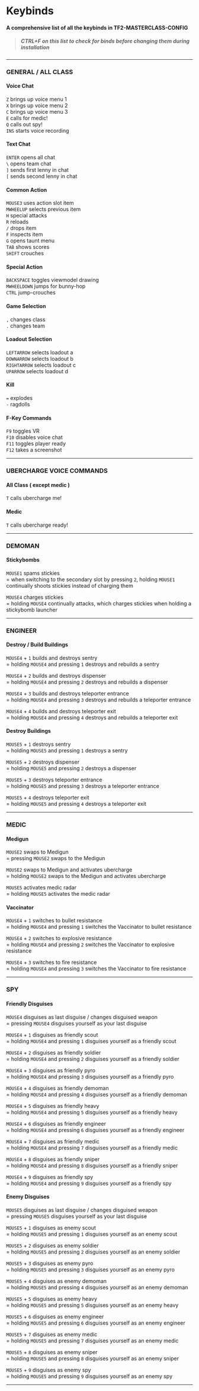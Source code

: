 # Keybinds
#### A comprehensive list of all the keybinds in TF2-MASTERCLASS-CONFIG
> ##### CTRL+F on this list to check for binds before changing them during installation

---

### GENERAL / ALL CLASS
#### Voice Chat
`Z` brings up voice menu 1  
`X` brings up voice menu 2  
`C` brings up voice menu 3  
`E` calls for medic!  
`Q` calls out spy!  
`INS` starts voice recording  

#### Text Chat
`ENTER` opens all chat  
`\` opens team chat  
`]` sends first lenny in chat  
`[` sends second lenny in chat

#### Common Action
`MOUSE3` uses action slot item  
`MWHEELUP` selects previous item  
`H` special attacks  
`R` reloads  
`/` drops item  
`F` inspects item  
`G` opens taunt menu  
`TAB` shows scores  
`SHIFT` crouches  

#### Special Action
`BACKSPACE` toggles viewmodel drawing   
`MWHEELDOWN` jumps for bunny-hop  
`CTRL` jump-crouches    

#### Game Selection
`,` changes class  
`.` changes team  

#### Loadout Selection
`LEFTARROW` selects loadout a   
`DOWNARROW` selects loadout b   
`RIGHTARROW` selects loadout c  
`UPARROW` selects loadout d

#### Kill
`=` explodes  
`-` ragdolls  

#### F-Key Commands
`F9` toggles VR  
`F10` disables voice chat  
`F11` toggles player ready  
`F12` takes a screenshot  

--- 

### UBERCHARGE VOICE COMMANDS
#### All Class ( except medic )
`T` calls ubercharge me!

#### Medic
`T` calls ubercharge ready!

---

### DEMOMAN
#### Stickybombs
`MOUSE1` spams stickies     
= when switching to the secondary slot by pressing `2`, holding `MOUSE1` continually shoots stickies instead of charging them

`MOUSE4` charges stickies   
= holding `MOUSE4` continually attacks, which charges stickies when holding a stickybomb launcher

---

### ENGINEER
#### Destroy / Build Buildings
`MOUSE4` + `1` builds and destroys sentry       
= holding `MOUSE4` and pressing `1` destroys and rebuilds a sentry

`MOUSE4` + `2` builds and destroys dispenser        
= holding `MOUSE4` and pressing `2` destroys and rebuilds a dispenser

`MOUSE4` + `3` builds and destroys teleporter entrance      
= holding `MOUSE4` and pressing `3` destroys and rebuilds a teleporter entrance

`MOUSE4` + `4` builds and destroys teleporter exit      
= holding `MOUSE4` and pressing `4` destroys and rebuilds a teleporter exit

#### Destroy Buildings
`MOUSE5` + `1` destroys sentry      
= holding `MOUSE5` and pressing `1` destroys a sentry

`MOUSE5` + `2` destroys dispenser       
= holding `MOUSE5` and pressing `2` destroys a dispenser

`MOUSE5` + `3` destroys teleporter entrance     
= holding `MOUSE5` and pressing `3` destroys a teleporter entrance

`MOUSE5` + `4` destroys teleporter exit     
= holding `MOUSE5` and pressing `4` destroys a teleporter exit

---

### MEDIC
#### Medigun
`MOUSE2` swaps to Medigun       
= pressing `MOUSE2` swaps to the Medigun

`MOUSE2` swaps to Medigun and activates ubercharge      
= holding `MOUSE2` swaps to the Medigun and activates ubercharge

`MOUSE5` activates medic radar      
= holding `MOUSE5` activates the medic radar

#### Vaccinator
`MOUSE4` + `1` switches to bullet resistance        
= holding `MOUSE4` and pressing `1` switches the Vaccinator to bullet resistance

`MOUSE4` + `2` switches to explosive resistance     
= holding `MOUSE4` and pressing `2` switches the Vaccinator to explosive resistance

`MOUSE4` + `3` switches to fire resistance      
= holding `MOUSE4` and pressing `3` switches the Vaccinator to fire resistance

---

### SPY
#### Friendly Disguises
`MOUSE4` disguises as last disguise / changes disguised weapon  
= pressing `MOUSE4` disguises yourself as your last disguise

`MOUSE4` + `1` disguises as friendly scout  
= holding `MOUSE4` and pressing `1` disguises yourself as a friendly scout

`MOUSE4` + `2` disguises as friendly soldier    
= holding `MOUSE4` and pressing `2` disguises yourself as a friendly soldier

`MOUSE4` + `3` disguises as friendly pyro   
= holding `MOUSE4` and pressing `3` disguises yourself as a friendly pyro

`MOUSE4` + `4` disguises as friendly demoman    
= holding `MOUSE4` and pressing `4` disguises yourself as a friendly demoman

`MOUSE4` + `5` disguises as friendly heavy  
= holding `MOUSE4` and pressing `5` disguises yourself as a friendly heavy

`MOUSE4` + `6` disguises as friendly engineer   
= holding `MOUSE4` and pressing `6` disguises yourself as a friendly engineer

`MOUSE4` + `7` disguises as friendly medic  
= holding `MOUSE4` and pressing `7` disguises yourself as a friendly medic

`MOUSE4` + `8` disguises as friendly sniper     
= holding `MOUSE4` and pressing `8` disguises yourself as a friendly sniper

`MOUSE4` + `9` disguises as friendly spy    
= holding `MOUSE4` and pressing `9` disguises yourself as a friendly spy

#### Enemy Disguises
`MOUSE5` disguises as last disguise / changes disguised weapon  
= pressing `MOUSE5` disguises yourself as your last disguise

`MOUSE5` + `1` disguises as enemy scout     
= holding `MOUSE5` and pressing `1` disguises yourself as an enemy scout

`MOUSE5` + `2` disguises as enemy soldier   
= holding `MOUSE5` and pressing `2` disguises yourself as an enemy soldier

`MOUSE5` + `3` disguises as enemy pyro      
= holding `MOUSE5` and pressing `3` disguises yourself as an enemy pyro

`MOUSE5` + `4` disguises as enemy demoman   
= holding `MOUSE5` and pressing `4` disguises yourself as an enemy demoman

`MOUSE5` + `5` disguises as enemy heavy     
= holding `MOUSE5` and pressing `5` disguises yourself as an enemy heavy

`MOUSE5` + `6` disguises as enemy engineer      
= holding `MOUSE5` and pressing `6` disguises yourself as an enemy engineer

`MOUSE5` + `7` disguises as enemy medic     
= holding `MOUSE5` and pressing `7` disguises yourself as an enemy medic

`MOUSE5` + `8` disguises as enemy sniper        
= holding `MOUSE5` and pressing `8` disguises yourself as an enemy sniper

`MOUSE5` + `9` disguises as enemy spy       
= holding `MOUSE5` and pressing `9` disguises yourself as an enemy spy

---
